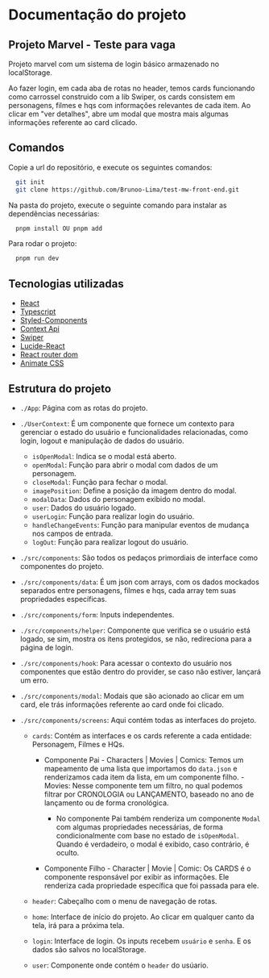# Documentação do projeto

## Projeto Marvel - Teste para vaga

Projeto marvel com um sistema de login básico armazenado no localStorage.

Ao fazer login, em cada aba de rotas no header, temos cards funcionando como carrossel construido com a lib Swiper, os cards consistem em personagens, filmes e hqs com informações relevantes de cada item. Ao clicar em "ver detalhes", abre um modal que mostra mais algumas informações referente ao card clicado.

## Comandos

Copie a url do repositório, e execute os seguintes comandos:

```bash
  git init
  git clone https://github.com/Brunoo-Lima/test-mw-front-end.git
```

Na pasta do projeto, execute o seguinte comando para instalar as dependências necessárias:

```bash
  pnpm install OU pnpm add
```

Para rodar o projeto:

```bash
  pnpm run dev
```

## Tecnologias utilizadas

- [React](https://react.dev/learn)
- [Typescript](https://www.typescriptlang.org/)
- [Styled-Components](https://styled-components.com/)
- [Context Api](https://react.dev/reference/react/createContext)
- [Swiper](https://swiperjs.com/)
- [Lucide-React](https://lucide.dev/)
- [React router dom](https://reactrouter.com/en/main)
- [Animate CSS](https://animate.style/)

## Estrutura do projeto

- `./App`: Página com as rotas do projeto.
- `./UserContext`: É um componente que fornece um contexto para gerenciar o estado do usuário e funcionalidades relacionadas, como login, logout e manipulação de dados do usuário.

  - `isOpenModal`: Indica se o modal está aberto.
  - `openModal`: Função para abrir o modal com dados de um personagem.
  - `closeModal`: Função para fechar o modal.
  - `imagePosition`: Define a posição da imagem dentro do modal.
  - `modalData`: Dados do personagem exibido no modal.
  - `user`: Dados do usuário logado.
  - `userLogin`: Função para realizar login do usuário.
  - `handleChangeEvents`: Função para manipular eventos de mudança nos campos de entrada.
  - `logOut`: Função para realizar logout do usuário.

- `./src/components`: São todos os pedaços primordiais de interface como componentes do projeto.

- `./src/components/data`: É um json com arrays, com os dados mockados separados entre personagens, filmes e hqs, cada array tem suas propriedades específicas.

- `./src/components/form`: Inputs independentes.

- `./src/components/helper`: Componente que verifica se o usuário está logado, se sim, mostra os itens protegidos, se não, redireciona para a página de login.

- `./src/components/hook`: Para acessar o contexto do usuário nos componentes que estão dentro do provider, se caso não estiver, lançará um erro.

- `./src/components/modal`: Modais que são acionado ao clicar em um card, ele trás informações referente ao card onde foi clicado.

- `./src/components/screens`: Aqui contém todas as interfaces do projeto.

  - `cards`: Contém as interfaces e os cards referente a cada entidade: Personagem, Filmes e HQs.

    - Componente Pai - Characters | Movies | Comics: Temos um mapeamento de uma lista que importamos do `data.json` e renderizamos cada item da lista, em um componente filho.
      -Movies: Nesse componente tem um filtro, no qual podemos filtrar por CRONOLOGIA ou LANÇAMENTO, baseado no ano de lançamento ou de forma cronológica.

      - No componente Pai também renderiza um componente `Modal` com algumas propriedades necessárias, de forma condicionalmente com base no estado de `isOpenModal`. Quando é verdadeiro, o modal é exibido, caso contrário, é oculto.

    - Componente Filho - Character | Movie | Comic: Os CARDS é o componente responsável por exibir as informações. Ele renderiza cada propriedade específica que foi passada para ele.

  - `header`: Cabeçalho com o menu de navegação de rotas.
  - `home`: Interface de início do projeto. Ao clicar em qualquer canto da tela, irá para a próxima tela.
  - `login`: Interface de login. Os inputs recebem `usuário` e `senha`. E os dados são salvos no localStorage.
  - `user`: Componente onde contém o `header` do usúario.
